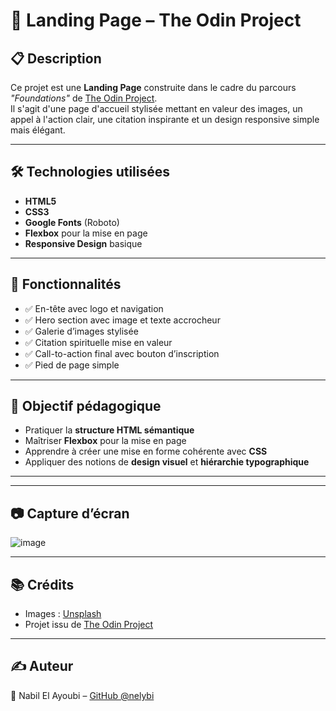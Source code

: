 # 🌌 Landing Page – The Odin Project

## 📋 Description

Ce projet est une **Landing Page** construite dans le cadre du parcours *"Foundations"* de [The Odin Project](https://www.theodinproject.com/).  
Il s'agit d'une page d'accueil stylisée mettant en valeur des images, un appel à l'action clair, une citation inspirante et un design responsive simple mais élégant.

---

## 🛠️ Technologies utilisées

- **HTML5**
- **CSS3**
- **Google Fonts** (Roboto)
- **Flexbox** pour la mise en page
- **Responsive Design** basique

---

## 📸 Fonctionnalités

- ✅ En-tête avec logo et navigation
- ✅ Hero section avec image et texte accrocheur
- ✅ Galerie d’images stylisée
- ✅ Citation spirituelle mise en valeur
- ✅ Call-to-action final avec bouton d’inscription
- ✅ Pied de page simple

---

## 🚀 Objectif pédagogique

- Pratiquer la **structure HTML sémantique**
- Maîtriser **Flexbox** pour la mise en page
- Apprendre à créer une mise en forme cohérente avec **CSS**
- Appliquer des notions de **design visuel** et **hiérarchie typographique**

---

---

## 📷 Capture d’écran

![image](https://github.com/user-attachments/assets/11a9b978-62dc-4968-a681-a19a557e940d)


---

## 📚 Crédits

- Images : [Unsplash](https://unsplash.com/)
- Projet issu de [The Odin Project](https://www.theodinproject.com/)

---

## ✍️ Auteur

👤 Nabil El Ayoubi – [GitHub @nelybi](https://github.com/nelybi)
